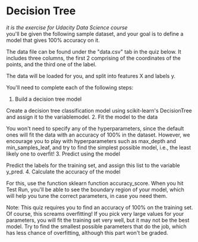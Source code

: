 # Decision Tree  
*it is the exercise for Udacity Data Science course*  
 you'll be given the following sample dataset, and your goal is to define a model that gives 100% accuracy on it.

 The data file can be found under the "data.csv" tab in the quiz below. It includes three columns, the first 2 comprising of the coordinates of the points, and the third one of the label.

The data will be loaded for you, and split into features X and labels y.

You'll need to complete each of the following steps:
1. Build a decision tree model

Create a decision tree classification model using scikit-learn's DecisionTree and assign it to the variablemodel.
2. Fit the model to the data

You won't need to specify any of the hyperparameters, since the default ones will fit the data with an accuracy of 100% in the dataset. However, we encourage you to play with hyperparameters such as max_depth and min_samples_leaf, and try to find the simplest possible model, i.e., the least likely one to overfit!
3. Predict using the model

Predict the labels for the training set, and assign this list to the variable y_pred.
4. Calculate the accuracy of the model

For this, use the function sklearn function accuracy_score.
When you hit Test Run, you'll be able to see the boundary region of your model, which will help you tune the correct parameters, in case you need them.

Note: This quiz requires you to find an accuracy of 100% on the training set. Of course, this screams overfitting! If you pick very large values for your parameters, you will fit the training set very well, but it may not be the best model. Try to find the smallest possible parameters that do the job, which has less chance of overfitting, although this part won't be graded.
